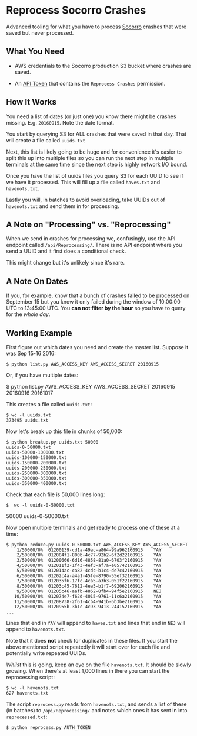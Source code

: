 Reprocess Socorro Crashes
=========================

Advanced tooling for what you have to process
[Socorro](https://crash-stats.mozilla.com) crashes that were saved
but never processed.


What You Need
-------------

* AWS credentials to the Socorro production S3 bucket where crashes are
saved.

* An [API Token](https://crash-stats.mozilla.com/api/tokens/) that
contains the `Reprocess Crashes` permission.


How It Works
------------

You need a list of dates (or just one) you know there might be crashes missing.
E.g. `20160915`. Note the date format.

You start by querying S3 for ALL crashes that were saved in that day.
That will create a file called `uuids.txt`

Next, this list is likely going to be huge and for convenience it's
easier to split this up into multiple files so you can run the next
step in multiple terminals at the same time since the next step is
highly network I/O bound.

Once you have the list of uuids files you query S3 for each UUID to
see if we have it processed. This will fill up a file called `haves.txt`
and `havenots.txt`.

Lastly you will, in batches to avoid overloading, take UUIDs out of
`havenots.txt` and send them in for processing.


A Note on "Processing" vs. "Reprocessing"
-----------------------------------------

When we send in crashes for processing we, confusingly, use the API endpoint
called `/api/Reprocessing/`. There is no API endpoint where you send a UUID
and it first does a conditional check.

This might change but it's unlikely since it's rare.


A Note On Dates
---------------

If you, for example, know that a bunch of crashes failed to be processed
on September 15 but you know it only failed during the window of
10:00:00 UTC to 13:45:00 UTC. You **can not filter by the hour** so
you have to query for the *whole day*.


Working Example
---------------

First figure out which dates you need and create the master list. Suppose
it was Sep 15-16 2016:

    $ python list.py AWS_ACCESS_KEY AWS_ACCESS_SECRET 20160915

Or, if you have multiple dates:

$ python list.py AWS_ACCESS_KEY AWS_ACCESS_SECRET 20160915 20160916 20161017

This creates a file called `uuids.txt`:

    $ wc -l uuids.txt
    373495 uuids.txt

Now let's break up this file in chunks of 50,000:

    $ python breakup.py uuids.txt 50000
    uuids-0-50000.txt
    uuids-50000-100000.txt
    uuids-100000-150000.txt
    uuids-150000-200000.txt
    uuids-200000-250000.txt
    uuids-250000-300000.txt
    uuids-300000-350000.txt
    uuids-350000-400000.txt

Check that each file is 50,000 lines long:

    $  wc -l uuids-0-50000.txt
   50000 uuids-0-50000.txt

Now open multiple terminals and get ready to process one of these at a time:

    $ python reduce.py uuids-0-50000.txt AWS_ACCESS_KEY AWS_ACCESS_SECRET
        1/50000/0%	01200139-cd1a-49ac-a864-99a962160915	YAY
        2/50000/0%	012004f1-800b-4c77-92b2-6f2d22160915	YAY
        3/50000/0%	01200666-6d16-4858-81a0-6703f2160915	YAY
        4/50000/0%	012011f2-1f43-4ef3-af7a-e05742160915	YAY
        5/50000/0%	012014ac-ca82-4cdc-b1c4-de7c42160915	YAY
        6/50000/0%	01202c4a-a4a1-45fe-8790-55ef32160915	YAY
        7/50000/0%	012035f6-17fc-4ca5-a3b3-051f22160915	YAY
        8/50000/0%	01203c45-7612-4ea5-b1f7-692062160915	YAY
        9/50000/0%	01205c46-aafb-4862-8fb4-94f5e2160915	NEJ
       10/50000/0%	012074e7-f62d-4015-9761-11c6a2160915	YAY
       11/50000/0%	01208738-2f61-4cb4-941b-6b3be2160915	YAY
       12/50000/0%	0120955b-3b1c-4c93-9413-244152160915	YAY
    ...

Lines that end in `YAY` will append to `haves.txt` and lines that end
in `NEJ` will append to `havenots.txt`.

Note that it does **not** check for duplicates in these files. If you
start the above mentioned script repeatedly it will start over for each
file and potentially write repeated UUIDs.

*Whilst* this is going, keep an eye on the file `havenots.txt`. It should
be slowly growing. When there's at least 1,000 lines in there you can start
the reprocessing script:

    $ wc -l havenots.txt
    627 havenots.txt

The script `reprocess.py` reads from `havenots.txt`, and sends a list of
these (in batches) to `/api/Reprocessing/` and notes which ones it has sent
in into `reprocessed.txt`:

    $ python reprocess.py AUTH_TOKEN
